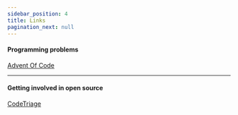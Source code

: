 ```yaml
---
sidebar_position: 4
title: Links
pagination_next: null
---
```


#### Programming problems
[Advent Of Code](https://adventofcode.com/)

---

#### Getting involved in open source
[CodeTriage](https://www.codetriage.com/)